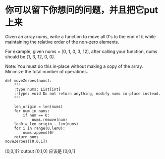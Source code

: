 # 你可以留下你想问的问题，并且把它put上来
Given an array nums, write a function to move all 0's to the end of it while maintaining the relative order of the non-zero elements.

For example, given nums = [0, 1, 0, 3, 12], after calling your function, nums should be [1, 3, 12, 0, 0].

Note:
You must do this in-place without making a copy of the array.
Minimize the total number of operations.


    def moveZeroes(nums):
        """
        :type nums: List[int]
        :rtype: void Do not return anything, modify nums in-place instead.
        """

        len_origin = len(nums)
        for num in nums:
            if num == 0: 
                nums.remove(num)
        len0 = len_origin - len(nums)
        for i in range(0,len0):
            nums.append(0)
        return nums
    moveZeroes([0,0,1])

 [0,0,1]? output [0,1,0] 应该是 [0,0,1]

